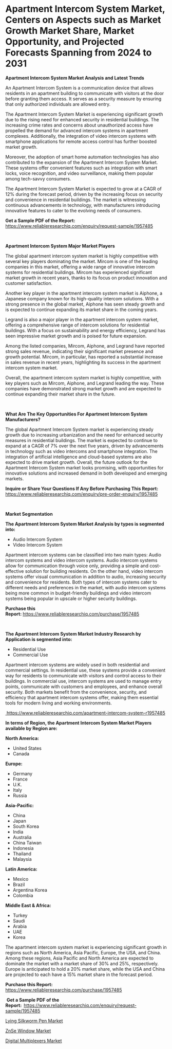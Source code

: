 <p><h1>Apartment Intercom System Market, Centers on Aspects such as Market Growth Market Share, Market Opportunity, and Projected Forecasts Spanning from 2024 to 2031</h1></p><p><strong>Apartment Intercom System Market Analysis and Latest Trends</strong></p>
<p><p>An Apartment Intercom System is a communication device that allows residents in an apartment building to communicate with visitors at the door before granting them access. It serves as a security measure by ensuring that only authorized individuals are allowed entry.</p><p>The Apartment Intercom System Market is experiencing significant growth due to the rising need for enhanced security in residential buildings. The increasing crime rates and concerns about unauthorized access have propelled the demand for advanced intercom systems in apartment complexes. Additionally, the integration of video intercom systems with smartphone applications for remote access control has further boosted market growth.</p><p>Moreover, the adoption of smart home automation technologies has also contributed to the expansion of the Apartment Intercom System Market. These systems offer convenient features such as integration with smart locks, voice recognition, and video surveillance, making them popular among tech-savvy consumers.</p><p>The Apartment Intercom System Market is expected to grow at a CAGR of 12% during the forecast period, driven by the increasing focus on security and convenience in residential buildings. The market is witnessing continuous advancements in technology, with manufacturers introducing innovative features to cater to the evolving needs of consumers.</p></p>
<p><strong>Get a Sample PDF of the Report:&nbsp;</strong> <a href="https://www.reliableresearchiq.com/enquiry/request-sample/1957485">https://www.reliableresearchiq.com/enquiry/request-sample/1957485</a></p>
<p>&nbsp;</p>
<p><strong>Apartment Intercom System Major Market Players</strong></p>
<p><p>The global apartment intercom system market is highly competitive with several key players dominating the market. Mircom is one of the leading companies in this market, offering a wide range of innovative intercom systems for residential buildings. Mircom has experienced significant market growth in recent years, thanks to its focus on product innovation and customer satisfaction.</p><p>Another key player in the apartment intercom system market is Aiphone, a Japanese company known for its high-quality intercom solutions. With a strong presence in the global market, Aiphone has seen steady growth and is expected to continue expanding its market share in the coming years.</p><p>Legrand is also a major player in the apartment intercom system market, offering a comprehensive range of intercom solutions for residential buildings. With a focus on sustainability and energy efficiency, Legrand has seen impressive market growth and is poised for future expansion.</p><p>Among the listed companies, Mircom, Aiphone, and Legrand have reported strong sales revenue, indicating their significant market presence and growth potential. Mircom, in particular, has reported a substantial increase in sales revenue in recent years, highlighting its success in the apartment intercom system market.</p><p>Overall, the apartment intercom system market is highly competitive, with key players such as Mircom, Aiphone, and Legrand leading the way. These companies have demonstrated strong market growth and are expected to continue expanding their market share in the future.</p></p>
<p>&nbsp;</p>
<p><strong>What Are The Key Opportunities For Apartment Intercom System Manufacturers?</strong></p>
<p><p>The global Apartment Intercom System market is experiencing steady growth due to increasing urbanization and the need for enhanced security measures in residential buildings. The market is expected to continue to expand at a CAGR of 7% over the next five years, driven by advancements in technology such as video intercoms and smartphone integration. The integration of artificial intelligence and cloud-based systems are also expected to drive market growth. Overall, the future outlook for the Apartment Intercom System market looks promising, with opportunities for innovative solutions and increased demand in both developed and emerging markets.</p></p>
<p><strong>Inquire or Share Your Questions If Any Before Purchasing This Report:</strong> <a href="https://www.reliableresearchiq.com/enquiry/pre-order-enquiry/1957485">https://www.reliableresearchiq.com/enquiry/pre-order-enquiry/1957485</a></p>
<p>&nbsp;</p>
<p><strong>Market Segmentation</strong></p>
<p><strong>The Apartment Intercom System Market Analysis by types is segmented into:</strong></p>
<p><ul><li>Audio Intercom System</li><li>Video Intercom System</li></ul></p>
<p><p>Apartment intercom systems can be classified into two main types: Audio intercom systems and video intercom systems. Audio intercom systems allow for communication through voice only, providing a simple and cost-effective solution for building residents. On the other hand, video intercom systems offer visual communication in addition to audio, increasing security and convenience for residents. Both types of intercom systems cater to different needs and preferences in the market, with audio intercom systems being more common in budget-friendly buildings and video intercom systems being popular in upscale or higher security buildings.</p></p>
<p><strong>Purchase this Report:&nbsp;</strong><a href="https://www.reliableresearchiq.com/purchase/1957485">https://www.reliableresearchiq.com/purchase/1957485</a></p>
<p>&nbsp;</p>
<p><strong>The Apartment Intercom System Market Industry Research by Application is segmented into:</strong></p>
<p><ul><li>Residential Use</li><li>Commercial Use</li></ul></p>
<p><p>Apartment intercom systems are widely used in both residential and commercial settings. In residential use, these systems provide a convenient way for residents to communicate with visitors and control access to their buildings. In commercial use, intercom systems are used to manage entry points, communicate with customers and employees, and enhance overall security. Both markets benefit from the convenience, security, and efficiency that apartment intercom systems offer, making them essential tools for modern living and working environments.</p></p>
<p><a href="https://www.reliableresearchiq.com/apartment-intercom-system-r1957485">&nbsp;https://www.reliableresearchiq.com/apartment-intercom-system-r1957485</a></p>
<p><strong>In terms of Region, the Apartment Intercom System Market Players available by Region are:</strong></p>
<p>
    <p> <strong> North America: </strong>
        <ul>
            <li>United States</li>
            <li>Canada</li>
        </ul>
        </p> 
    <p> <strong> Europe: </strong>
        <ul>
            <li>Germany</li>
            <li>France</li>
            <li>U.K.</li>
            <li>Italy</li>
            <li>Russia</li>
        </ul>
        </p> 
    <p> <strong> Asia-Pacific: </strong>
        <ul>
            <li>China</li>
            <li>Japan</li>
            <li>South Korea</li>
            <li>India</li>
            <li>Australia</li>
            <li>China Taiwan</li>
            <li>Indonesia</li>
            <li>Thailand</li>
            <li>Malaysia</li>
        </ul>
        </p> 
    <p> <strong> Latin America: </strong>
        <ul>
            <li>Mexico</li>
            <li>Brazil</li>
            <li>Argentina Korea</li>
            <li>Colombia</li>
        </ul>
        </p> 
    <p> <strong> Middle East & Africa: </strong>
        <ul>
            <li>Turkey</li>
            <li>Saudi</li>
            <li>Arabia</li>
            <li>UAE</li>
            <li>Korea</li>
        </ul>
    </p>
    </p>
<p><p>The apartment intercom system market is experiencing significant growth in regions such as North America, Asia Pacific, Europe, the USA, and China. Among these regions, Asia Pacific and North America are expected to dominate the market with a market share of 30% and 25%, respectively. Europe is anticipated to hold a 20% market share, while the USA and China are projected to each have a 15% market share in the forecast period.</p></p>
<p><strong>Purchase this Report: </strong><a href="https://www.reliableresearchiq.com/purchase/1957485">https://www.reliableresearchiq.com/purchase/1957485</a></p>
<p>&nbsp;<strong>Get a Sample PDF of the Report:&nbsp;&nbsp;</strong><a href="https://www.reliableresearchiq.com/enquiry/request-sample/1957485">https://www.reliableresearchiq.com/enquiry/request-sample/1957485</a></p>
<p><strong></strong></p>
<p><p><a href="https://github.com/lukmanduiky01/Market-Research-Report-List-1/blob/main/lying-silkworm-pen-market.md">Lying Silkworm Pen Market</a></p><p><a href="https://medium.com/@shawnsmithv6981/znse-window-market-share-market-analysis-growth-trends-forecasts-for-period-from-2024-26f05fbe84d4">ZnSe Window Market</a></p><p><a href="https://medium.com/@clarenceuvalis67867/digital-multiplexers-market-size-by-type-synchronous-tdm-anynchronous-tdm-by-product-it-d512a97b5a05">Digital Multiplexers Market</a></p></p>